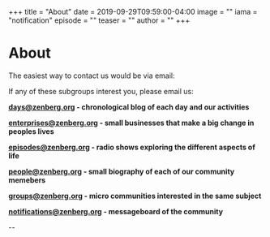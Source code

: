 +++
title = "About"
date = 2019-09-29T09:59:00-04:00
image = ""
iama = "notification"
episode = ""
teaser = ""
author = ""
+++

# About

The easiest way to contact us would be via email:


If any of these subgroups interest you, please email us:

**days@zenberg.org - chronological blog of each day and our activities**

**enterprises@zenberg.org - small businesses that make a big change in peoples lives**

**episodes@zenberg.org - radio shows exploring the different aspects of life**

**people@zenberg.org - small biography of each of our community memebers**

**groups@zenberg.org - micro communities interested in the same subject**

**notifications@zenberg.org - messageboard of the community**

--
